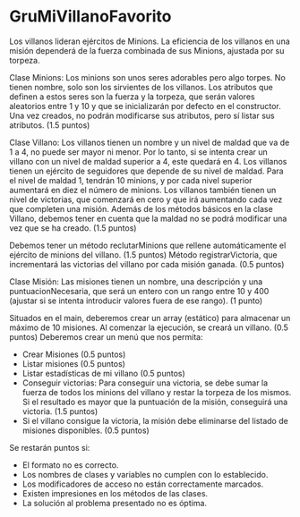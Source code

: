 # GruMiVillanoFavorito
Los villanos lideran ejércitos de Minions. La eficiencia de los villanos en una misión dependerá de la fuerza combinada de sus Minions, ajustada por su torpeza.

Clase Minions: Los minions son unos seres adorables pero algo torpes. No tienen nombre, solo son los sirvientes de los villanos. Los atributos que definen a estos seres son la fuerza y la torpeza, que serán valores aleatorios entre 1 y 10 y que se inicializarán por defecto en el constructor. Una vez creados, no podrán modificarse sus atributos, pero sí listar sus atributos. (1.5 puntos)


Clase Villano: Los villanos tienen un nombre y un nivel de maldad que va de 1 a 4, no puede ser mayor ni menor. Por lo tanto, si se intenta crear un villano con un nivel de maldad superior a 4, este quedará en 4.
Los villanos tienen un ejército de seguidores que depende de su nivel de maldad. Para el nivel de maldad 1, tendrán 10 minions, y por cada nivel superior aumentará en diez el número de minions.
Los villanos también tienen un nivel de victorias, que comenzará en cero y que irá aumentando cada vez que completen una misión.
Además de los métodos básicos en la clase Villano, debemos tener en cuenta que la maldad no se podrá modificar una vez que se ha creado. (1.5 puntos)

Debemos tener un método reclutarMinions que rellene automáticamente el ejército de minions del villano. (1.5 puntos)
Método registrarVictoria, que incrementará las victorias del villano por cada misión ganada. (0.5 puntos)


Clase Misión: Las misiones tienen un nombre, una descripción y una puntuacionNecesaria, que será un entero con un rango entre 10 y 400 (ajustar si se intenta introducir valores fuera de ese rango). (1 punto)

Situados en el main, deberemos crear un array (estático) para almacenar un máximo de 10 misiones. Al comenzar la ejecución, se creará un villano. (0.5 puntos)
Deberemos crear un menú que nos permita:

  - Crear Misiones (0.5 puntos)
  - Listar misiones (0.5 puntos)
  - Listar estadísticas de mi villano (0.5 puntos)
  - Conseguir victorias: Para conseguir una victoria, se debe sumar la fuerza de todos los minions del villano y restar la torpeza de los mismos. Si el resultado es mayor que la puntuación de la misión, conseguirá una victoria. (1.5 puntos)
  - Si el villano consigue la victoria, la misión debe eliminarse del listado de misiones disponibles. (0.5 puntos)

Se restarán puntos si:

  - El formato no es correcto.
  - Los nombres de clases y variables no cumplen con lo establecido.
  - Los modificadores de acceso no están correctamente marcados.
  - Existen impresiones en los métodos de las clases.
  - La solución al problema presentado no es óptima.

